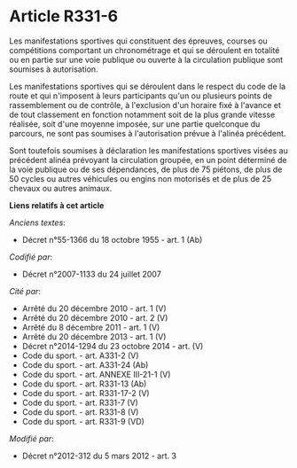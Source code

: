 # Article R331-6

Les  manifestations sportives qui constituent des épreuves, courses ou  compétitions comportant un chronométrage et qui se
déroulent en totalité  ou en partie sur une voie publique ou ouverte à la circulation publique  sont soumises à
autorisation. 

Les manifestations sportives qui se déroulent dans le respect du code de la route et  qui n'imposent à leurs participants
qu'un ou plusieurs points de  rassemblement ou de contrôle, à l'exclusion d'un horaire fixé à l'avance  et de tout classement
en fonction notamment soit de la plus grande  vitesse réalisée, soit d'une moyenne imposée, sur une partie quelconque  du
parcours, ne sont pas soumises à l'autorisation prévue à l'alinéa  précédent. 

Sont toutefois soumises à déclaration  les manifestations sportives visées au précédent alinéa prévoyant la  circulation
groupée, en un point déterminé de la voie publique ou de ses  dépendances, de plus de 75 piétons, de plus de 50 cycles ou
autres  véhicules ou engins non motorisés et de plus de 25 chevaux ou autres  animaux.

**Liens relatifs à cet article**

_Anciens textes_:

  - Décret n°55-1366 du 18 octobre 1955 - art. 1 (Ab)

_Codifié par_:

  - Décret n°2007-1133 du 24 juillet 2007

_Cité par_:

  - Arrêté du 20 décembre 2010 - art. 1 (V)
  - Arrêté du 20 décembre 2010 - art. 2 (V)
  - Arrêté du 8 décembre 2011 - art. 1 (V)
  - Arrêté du 20 décembre 2013 - art. 1 (V)
  - Décret n°2014-1294 du 23 octobre 2014 - art. (V)
  - Code du sport. - art. A331-2 (V)
  - Code du sport. - art. A331-24 (Ab)
  - Code du sport. - art. ANNEXE III-21-1 (V)
  - Code du sport. - art. R331-13 (Ab)
  - Code du sport. - art. R331-17-2 (V)
  - Code du sport. - art. R331-7 (V)
  - Code du sport. - art. R331-8 (V)
  - Code du sport. - art. R331-9 (VD)

_Modifié par_:

  - Décret n°2012-312 du 5 mars 2012 - art. 3
